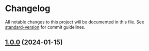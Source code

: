 # Changelog

All notable changes to this project will be documented in this file. See [standard-version](https://github.com/conventional-changelog/standard-version) for commit guidelines.


## [1.0.0](https://github.com/Dadario23/fast-delivery-front/compare/v0.1.0...v1.0.0) (2024-01-15)

